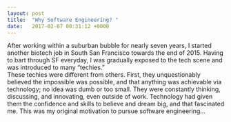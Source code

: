 ```yaml
---
layout: post
title:  "Why Software Engineering? "
date:   2017-02-07 00:31:12 +0000
---
```



After working within a suburban bubble for nearly seven years, I started another biotech job in South San Francisco towards the end of 2015.  Having to bart through SF everyday, I was gradually exposed to the tech scene and was introduced to many “techies.”  
These techies were different from others.  First, they unquestionably believed the impossible was possible, and that anything was achievable via technology; no idea was dumb or too small.  They were constantly thinking, discussing, and innovating, even outside of work.  Technology had given them the confidence and skills to believe and dream big, and that fascinated me.  This was my original motivation to pursue software engineering... 
